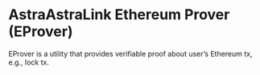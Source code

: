 # AstraAstraLink Ethereum Prover (EProver)
EProver is a utility that provides verifiable proof about user’s Ethereum tx, e.g., lock tx.